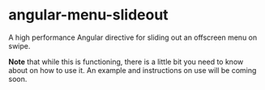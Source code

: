 angular-menu-slideout
=====================

A high performance Angular directive for sliding out an offscreen menu on swipe.

**Note** that while this is functioning, there is a little bit you need to know about on how to use it. An example and instructions on use will be coming soon.